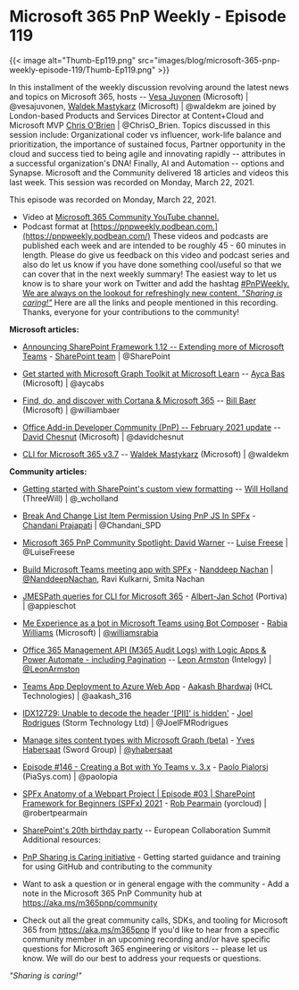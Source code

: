 # Microsoft 365 PnP Weekly - Episode 119

{{< image alt="Thumb-Ep119.png" src="images/blog/microsoft-365-pnp-weekly-episode-119/Thumb-Ep119.png" >}}

In this installment of the weekly discussion revolving around the latest
news and topics on Microsoft 365, hosts -- [Vesa
Juvonen](http://twitter.com/vesajuvonen) (Microsoft) \|
\@vesajuvonen, [Waldek
Mastykarz](http://twitter.com/waldekm) (Microsoft) \| \@waldekm are
joined by London-based Products and Services Director at Content+Cloud
and Microsoft MVP [Chris O\'Brien](http://twitter.com/ChrisO_Brien) \|
\@ChrisO_Brien.  Topics discussed in this session include: 
Organizational coder vs influencer, work-life balance and
prioritization, the importance of sustained focus, Partner opportunity
in the cloud and success tied to being agile and innovating rapidly --
attributes in a successful organization's DNA!  Finally, AI and
Automation -- options and Synapse.  Microsoft and the Community
delivered 18 articles and videos this last week.  This session was
recorded on Monday, March 22, 2021. 

This episode was recorded on Monday, March 22, 2021.
-   Video at [Microsoft 365 Community YouTube
    channel.](https://aka.ms/m365pnp-videos)
-   Podcast format at
    [https://pnpweekly.podbean.com.](https://pnpweekly.podbean.com/)
These videos and podcasts are published each week and are intended to be
roughly 45 - 60 minutes in length.  Please do give us feedback on this
video and podcast series and also do let us know if you have done
something cool/useful so that we can cover that in the next weekly
summary! The easiest way to let us know is to share your work on Twitter
and add the hashtag [#PnPWeekly. We are always on the lookout for
refreshingly new content. "*Sharing is
caring!"*](https://twitter.com/search?q=%23pnpweekly)
Here are all the links and people mentioned in this recording. Thanks,
everyone for your contributions to the community!



**Microsoft articles:**
-   [Announcing SharePoint Framework 1.12 -- Extending more of Microsoft
    Teams](https://developer.microsoft.com/en-us/microsoft-365/blogs/announcing-sharepoint-framework-1-12-extending-more-of-microsoft-teams/) -
    [SharePoint team](http://twitter.com/sharepoint) \| \@SharePoint

-   [Get started with Microsoft Graph Toolkit at Microsoft
    Learn](https://techcommunity.microsoft.com/t5/microsoft-365-blog/get-started-with-microsoft-graph-toolkit-at-microsoft-learn/ba-p/2202932)
    -- [Ayca Bas](http://twitter.com/aycabs) (Microsoft) \| \@aycabs

-   [Find, do, and discover with Cortana & Microsoft
    365](https://techcommunity.microsoft.com/t5/microsoft-365-blog/find-do-and-discover-with-cortana-amp-microsoft-365/ba-p/2211289)
    -- [Bill Baer](http://twitter.com/williambaer) (Microsoft) \|
    \@williambaer

-   [Office Add-in Developer Community (PnP) -- February 2021
    update](https://techcommunity.microsoft.com/t5/microsoft-365-pnp-blog/office-add-in-developer-community-pnp-february-2021-update/ba-p/2220994)
    -- [David Chesnut](http://twitter.com/davidchesnut) (Microsoft) \|
    \@davidchesnut

-   [CLI for Microsoft 365
    v3.7](https://techcommunity.microsoft.com/t5/microsoft-365-pnp-blog/cli-for-microsoft-365-v3-7/ba-p/2216365)
    -- [Waldek Mastykarz](http://twitter.com/waldekm) (Microsoft) \|
    \@waldekm


**Community articles:**
-   [Getting started with SharePoint\'s custom view
    formatting](https://techcommunity.microsoft.com/t5/microsoft-365-pnp-blog/getting-started-with-sharepoint-s-custom-view-formatting/ba-p/2222740)
    -- [Will Holland](http://twitter.com/_wcholland) (ThreeWill) \|
    \@\_wcholland

-   [Break And Change List Item Permission Using PnP JS In
    SPFx](https://www.c-sharpcorner.com/article/break-list-item-permission-using-pnp-js-in-spfx/) -
    [Chandani Prajapati](http://twitter.com/Chandani_SPD) \|
    \@Chandani_SPD

-   [Microsoft 365 PnP Community Spotlight: David
    Warner](https://techcommunity.microsoft.com/t5/microsoft-365-pnp-blog/microsoft-365-pnp-community-spotlight-david-warner/ba-p/2222132)
    -- [Luise Freese](http://twitter.com/LuiseFreese) \| \@LuiseFreese

-   [Build Microsoft Teams meeting app with
    SPFx](https://nanddeepnachanblogs.com/posts/2021-03-22-build-ms-teams-meeting-app-with-spfx/) -
    [Nanddeep
    Nachan](http://twitter.com/NanddeepNachan) \| [\@NanddeepNachan](/t5/user/viewprofilepage/user-id/659867),
    Ravi Kulkarni, Smita Nachan

-   [JMESPath queries for CLI for Microsoft
    365](https://www.cloudappie.nl/jmespath-queries-cli-microsoft365/) -
    [Albert-Jan Schot](http://twitter.com/appieschot) (Portiva) \|
    \@appieschot

-   [Me Experience as a bot in Microsoft Teams using Bot
    Composer](https://rabiawilliams.com/teams/me-experience-bot/) -
    [Rabia Williams](http://twitter.com/williamsrabia) (Microsoft) \|
    [\@williamsrabia](/t5/user/viewprofilepage/user-id/792201)

-   [Office 365 Management API (M365 Audit Logs) with Logic Apps & Power
    Automate - including
    Pagination](https://www.leonarmston.com/2021/03/office-365-management-api-with-logic-apps-power-automate-including-pagination/) --
    [Leon Armston](http://twitter.com/LeonArmston) (Intelogy) \|
    [\@LeonArmston](/t5/user/viewprofilepage/user-id/855621)

-   [Teams App Deployment to Azure Web
    App](https://aakashbhardwaj619.github.io/2021/03/15/Teams-App-Deployment.html) -
    [Aakash Bhardwaj](http://twitter.com/aakash_316) (HCL Technologies)
    \| \@aakash_316

-   [IDX12729: Unable to decode the header '\[PII\]' is
    hidden'](https://www.m365-dev.com/2021/03/14/idx12729-unable-to-decode-the-header-pii-is-hidden/) -
    [Joel Rodrigues](http://twitter.com/JoelFMRodrigues) (Storm
    Technology Ltd) \| \@JoelFMRodrigues

-   [Manage sites content types with Microsoft Graph
    (beta)](https://yhabersaat.ch/2021/03/21/manage-sites-content-types-microsoft-graph-beta/) -
    [Yves Habersaat](http://twitter.com/yhabersaat) (Sword Group) \|
    [\@yhabersaat](/t5/user/viewprofilepage/user-id/957821)

-   [Episode #146​ - Creating a Bot with Yo Teams v.
    3.x](https://www.youtube.com/watch?v=q37QO6boKoE) - [Paolo
    Pialorsi](http://twitter.com/paolopia) (PiaSys.com) \| \@paolopia

-   [SPFx Anatomy of a Webpart Project \| Episode #03 \| SharePoint
    Framework for Beginners (SPFx)
    2021](https://www.youtube.com/watch?v=Z83jXzRq6iU) - [Rob
    Pearmain](http://twitter.com/robertpearmain) (yorcloud) \|
    \@robertpearmain

-   [SharePoint's 20th birthday
    party](https://www.sharepointbirthday.com/) -- European
    Collaboration Summit  
Additional resources:
-   [PnP Sharing is Caring
    initiative](https://aka.ms/sharing-is-caring) - Getting started
    guidance and training for using GitHub and contributing to the
    community
-   Want to ask a question or in general engage with the community - Add
    a note in the Microsoft 365 PnP Community hub
    at <https://aka.ms/m365pnp/community>
-   Check out all the great community calls, SDKs, and tooling for
    Microsoft 365 from <https://aka.ms/m365pnp>
If you'd like to hear from a specific community member in an upcoming
recording and/or have specific questions for Microsoft 365 engineering
or visitors -- please let us know. We will do our best to address your
requests or questions.

*\"Sharing is caring!\"*